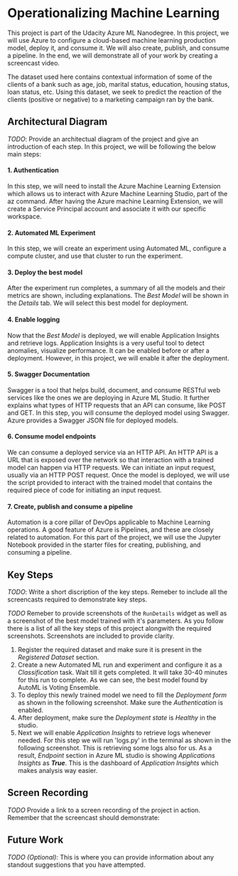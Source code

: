 
# Operationalizing Machine Learning

This project is part of the Udacity Azure ML Nanodegree. In this project, we will use Azure to configure a cloud-based machine learning production model, deploy it, and consume it. We will also create, publish, and consume a pipeline. In the end, we will demonstrate all of your work by creating a screencast video.

The dataset used here contains contextual information of some of the clients of a bank such as age, job, marital status, education, housing status, loan status, etc. Using this dataset, we seek to predict the reaction of the clients (positive or negative) to a marketing campaign ran by the bank.

## Architectural Diagram
*TODO*: Provide an architectual diagram of the project and give an introduction of each step.
In this project, we will be following the below main steps:

#### 1. Authentication
In this step, we will need to install the Azure Machine Learning Extension which allows us to interact with Azure Machine Learning Studio, part of the az command. After having the Azure machine Learning Extension, we will create a Service Principal account and associate it with our specific workspace.

#### 2. Automated ML Experiment
In this step, we will create an experiment using Automated ML, configure a compute cluster, and use that cluster to run the experiment.

#### 3. Deploy the best model
After the experiment run completes, a summary of all the models and their metrics are shown, including explanations. The *Best Model* will be shown in the *Details* tab. We will select this best model for deployment.

#### 4. Enable logging
Now that the *Best Model* is deployed, we will enable Application Insights and retrieve logs. Application Insights is a very useful tool to detect anomalies, visualize performance. It can be enabled before or after a deployment. However, in this project, we will enable it after the deployment.

#### 5. Swagger Documentation
Swagger is a tool that helps build, document, and consume RESTful web services like the ones we are deploying in Azure ML Studio. It further explains what types of HTTP requests that an API can consume, like POST and GET. In this step, you will consume the deployed model using Swagger. Azure provides a Swagger JSON file for deployed models.

#### 6. Consume model endpoints
We can consume a deployed service via an HTTP API. An HTTP API is a URL that is exposed over the network so that interaction with a trained model can happen via HTTP requests. We can initiate an input request, usually via an HTTP POST request. Once the model is deployed, we will use the script provided to interact with the trained model that contains the required piece of code for initiating an input request.

#### 7. Create, publish and consume a pipeline
Automation is a core pillar of DevOps applicable to Machine Learning operations. A good feature of Azure is Pipelines, and these are closely related to automation. For this part of the project, we will use the Jupyter Notebook provided in the starter files for creating, publishing, and consuming a pipeline.

## Key Steps
*TODO*: Write a short discription of the key steps. Remeber to include all the screencasts required to demonstrate key steps. 

*TODO* Remeber to provide screenshots of the `RunDetails` widget as well as a screenshot of the best model trained with it's parameters.
As you follow there is a list of all the key steps of this project alongwith the required screenshots. Screenshots are included to provide clarity.

1. Register the required dataset and make sure it is present in the *Registered Dataset* section.
2. Create a new Automated ML run and experiment and configure it as a *Classification* task. Wait till it gets completed. It will take 30-40 minutes for this run to complete.
As we can see, the best model found by AutoML is Voting Ensemble.
3. To deploy this newly trained model we need to fill the *Deployment form* as shown in the following screenshot. Make sure the *Authentication* is enabled.
4. After deployment, make sure the *Deployment state* is *Healthy* in the studio.
5. Next we will enable *Application Insights* to retrieve logs whenever needed. For this step we will run 'logs.py' in the terminal as shown in the following screenshot. This is retrieving some logs also for us.
As a result, *Endpoint* section in Azure ML studio is showing *Applications Insights* as ***True***.
This is the dashboard of *Application Insights* which makes analysis way easier.

## Screen Recording
*TODO* Provide a link to a screen recording of the project in action. Remember that the screencast should demonstrate:

## Future Work
*TODO (Optional):* This is where you can provide information about any standout suggestions that you have attempted.
